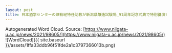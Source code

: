 ```yaml
---
layout: post
title: 日本酒学センターの畑有紀特任助教が新潟県醸造試験場_91周年記念式典で特別講演を行いました
---
```

Autogenerated Word Cloud.
Source\: [https://www.niigata-u.ac.jp/news/2021/98605/](https://www.niigata-u.ac.jp/news/2021/98605/)
![WordCloud]({{ site.baseurl }}/assets/1ffa33ddb96f51fde2a1c3797366013b.png)